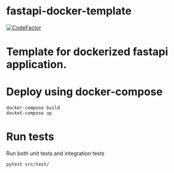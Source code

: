 # fastapi-docker-template

[![CodeFactor](https://www.codefactor.io/repository/github/wasimar/fastapi-docker-template/badge)](https://www.codefactor.io/repository/github/wasimar/fastapi-docker-template)


# Template for dockerized fastapi application.


# Deploy using docker-compose

    docker-compose build
    docket-compose up

# Run tests
Run both unit tests and integration tests

    pytest src/test/